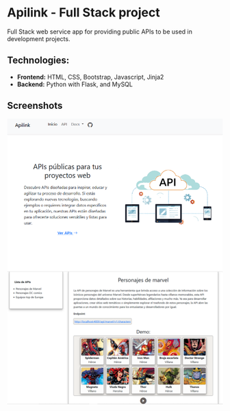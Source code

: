 # Apilink - Full Stack project 

Full Stack web service app for providing public APIs to be used in development projects.

## Technologies:

* __Frontend:__ HTML, CSS, Bootstrap, Javascript, Jinja2 
* __Backend:__ Python with Flask, and MySQL

## Screenshots

![Apilink index](./static/assets/site/screenshot.png)
![Marvel API](./static/assets/site/screenshot-API.png)